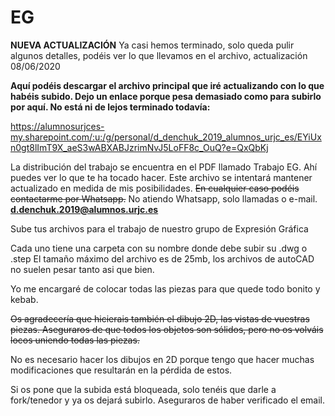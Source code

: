 # EG
**NUEVA ACTUALIZACIÓN** Ya casi hemos terminado, solo queda pulir algunos detalles, podéis ver lo que llevamos en el archivo, actualización 08/06/2020

**Aquí podéis descargar el archivo principal que iré actualizando con lo que habéis subido. Dejo un enlace porque pesa demasiado como para subirlo por aquí. No está ni de lejos terminado todavía:**

https://alumnosurjces-my.sharepoint.com/:u:/g/personal/d_denchuk_2019_alumnos_urjc_es/EYiUxn0gt8lImT9X_aeS3wABXABJzrimNvJ5LoFF8c_OuQ?e=QxQbKj

La distribución del trabajo se encuentra en el PDF llamado Trabajo EG. Ahí puedes ver lo que te ha tocado hacer. Este archivo se intentará 
mantener actualizado en medida de mis posibilidades. ~~En cualquier caso podéis contactarme por Whatsapp.~~ No atiendo Whatsapp, solo llamadas o e-mail. **d.denchuk.2019@alumnos.urjc.es**

Sube tus archivos para el trabajo de nuestro grupo de Expresión Gráfica

Cada uno tiene una carpeta con su nombre donde debe subir su .dwg o .step 
El tamaño máximo del archivo es de 25mb, los archivos de autoCAD no suelen pesar tanto asi que bien. 

Yo me encargaré de colocar todas las piezas para que quede todo bonito y kebab. 

~~Os agradecería que hicierais también el dibujo 2D, las vistas de vuestras piezas. Aseguraros de que todos los objetos son sólidos, pero
no os volváis locos uniendo todas las piezas.~~

No es necesario hacer los dibujos en 2D porque tengo que hacer muchas modificaciones que resultarán en la pérdida de estos.

Si os pone que la subida está bloqueada, solo tenéis que darle a fork/tenedor y ya os dejará subirlo. Aseguraros de haber verificado 
el email.
